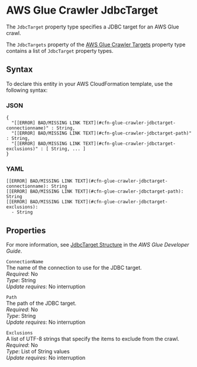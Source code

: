 # AWS Glue Crawler JdbcTarget<a name="aws-properties-glue-crawler-jdbctarget"></a>

<a name="aws-properties-glue-crawler-jdbctarget-description"></a>The `JdbcTarget` property type specifies a JDBC target for an AWS Glue crawl\.

<a name="aws-properties-glue-crawler-jdbctarget-inheritance"></a> The `JdbcTargets` property of the [AWS Glue Crawler Targets](aws-properties-glue-crawler-targets.md) property type contains a list of `JdbcTarget` property types\.

## Syntax<a name="aws-properties-glue-crawler-jdbctarget-syntax"></a>

To declare this entity in your AWS CloudFormation template, use the following syntax:

### JSON<a name="aws-properties-glue-crawler-jdbctarget-syntax.json"></a>

```
{
  "[[ERROR] BAD/MISSING LINK TEXT](#cfn-glue-crawler-jdbctarget-connectionname)" : String,
  "[[ERROR] BAD/MISSING LINK TEXT](#cfn-glue-crawler-jdbctarget-path)" : String,
  "[[ERROR] BAD/MISSING LINK TEXT](#cfn-glue-crawler-jdbctarget-exclusions)" : [ String, ... ]
}
```

### YAML<a name="aws-properties-glue-crawler-jdbctarget-syntax.yaml"></a>

```
[[ERROR] BAD/MISSING LINK TEXT](#cfn-glue-crawler-jdbctarget-connectionname): String
[[ERROR] BAD/MISSING LINK TEXT](#cfn-glue-crawler-jdbctarget-path): String
[[ERROR] BAD/MISSING LINK TEXT](#cfn-glue-crawler-jdbctarget-exclusions): 
  - String
```

## Properties<a name="aws-properties-glue-crawler-jdbctarget-properties"></a>

For more information, see [JdbcTarget Structure](http://docs.aws.amazon.com/glue/latest/dg/aws-glue-api-crawler-crawling.html#aws-glue-api-crawler-crawling-JdbcTarget) in the *AWS Glue Developer Guide*\.

`ConnectionName`  
The name of the connection to use for the JDBC target\.  
 *Required*: No  
 *Type*: String  
 *Update requires*: No interruption 

`Path`  
The path of the JDBC target\.  
 *Required*: No  
 *Type*: String  
 *Update requires*: No interruption 

`Exclusions`  
A list of UTF\-8 strings that specify the items to exclude from the crawl\.  
 *Required*: No  
 *Type*: List of String values  
 *Update requires*: No interruption 